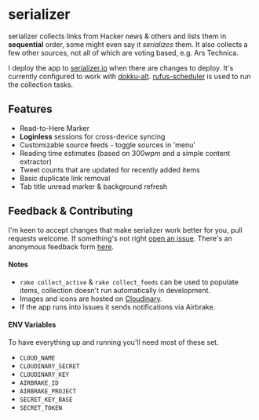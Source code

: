 # serializer

serializer collects links from Hacker news & others and lists them in
**sequential** order, some might even say it *serializes* them. It also
collects a few other sources, not all of which are voting based, e.g. Ars
Technica.

I deploy the app to
[serializer.io](http://serializer.io) when
there are changes to deploy. It's currently configured to work with
[dokku-alt](https://github.com/dokku-alt/dokku-alt).
[rufus-scheduler](https://github.com/jmettraux/rufus-scheduler) is used to run
the collection tasks.

## Features
* Read-to-Here Marker
* **Loginless** sessions for cross-device syncing
* Customizable source feeds - toggle sources in 'menu'
* Reading time estimates (based on 300wpm and a simple content extractor)
* Tweet counts that are updated for recently added items
* Basic duplicate link removal
* Tab title unread marker & background refresh

## Feedback & Contributing
I'm keen to accept changes that make serializer work better for you, pull
requests welcome. If something's not right [open an
issue](https://github.com/charlieegan3/serializer/issues/new). There's an
anonymous feedback form [here](https://charlie43.typeform.com/to/tZWtCn).

#### Notes
* `rake collect_active` & `rake collect_feeds` can be used to populate items,
  collection doesn't run automatically in development.
* Images and icons are hosted on [Cloudinary](https://cloudinary.com/users/register/free).
* If the app runs into issues it sends notifications via Airbrake.

#### ENV Variables
To have everything up and running you'll need most of these set.

* `CLOUD_NAME`
* `CLOUDINARY_SECRET`
* `CLOUDINARY_KEY`
* `AIRBRAKE_ID`
* `AIRBRAKE_PROJECT`
* `SECRET_KEY_BASE`
* `SECRET_TOKEN`

